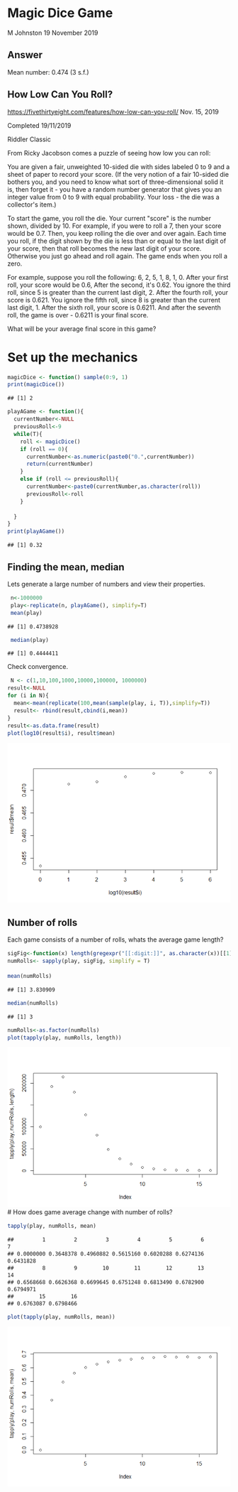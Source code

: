 Magic Dice Game
================
M Johnston
19 November 2019

Answer
------

Mean number: 0.474 (3 s.f.)

How Low Can You Roll?
---------------------

<https://fivethirtyeight.com/features/how-low-can-you-roll/> Nov. 15, 2019

Completed 19/11/2019

Riddler Classic

From Ricky Jacobson comes a puzzle of seeing how low you can roll:

You are given a fair, unweighted 10-sided die with sides labeled 0 to 9 and a sheet of paper to record your score. (If the very notion of a fair 10-sided die bothers you, and you need to know what sort of three-dimensional solid it is, then forget it - you have a random number generator that gives you an integer value from 0 to 9 with equal probability. Your loss - the die was a collector's item.)

To start the game, you roll the die. Your current "score" is the number shown, divided by 10. For example, if you were to roll a 7, then your score would be 0.7. Then, you keep rolling the die over and over again. Each time you roll, if the digit shown by the die is less than or equal to the last digit of your score, then that roll becomes the new last digit of your score. Otherwise you just go ahead and roll again. The game ends when you roll a zero.

For example, suppose you roll the following: 6, 2, 5, 1, 8, 1, 0. After your first roll, your score would be 0.6, After the second, it's 0.62. You ignore the third roll, since 5 is greater than the current last digit, 2. After the fourth roll, your score is 0.621. You ignore the fifth roll, since 8 is greater than the current last digit, 1. After the sixth roll, your score is 0.6211. And after the seventh roll, the game is over - 0.6211 is your final score.

What will be your average final score in this game?

Set up the mechanics
====================

``` r
magicDice <- function() sample(0:9, 1)
print(magicDice())
```

    ## [1] 2

``` r
playAGame <- function(){
  currentNumber<-NULL
  previousRoll<-9
  while(T){
    roll <- magicDice()
    if (roll == 0){
      currentNumber<-as.numeric(paste0("0.",currentNumber))
      return(currentNumber)
    }
    else if (roll <= previousRoll){
      currentNumber<-paste0(currentNumber,as.character(roll))
      previousRoll<-roll
    }

  }
}
print(playAGame())
```

    ## [1] 0.32

Finding the mean, median
------------------------

Lets generate a large number of numbers and view their properties.

``` r
 n<-1000000
 play<-replicate(n, playAGame(), simplify=T)
 mean(play)
```

    ## [1] 0.4738928

``` r
 median(play)
```

    ## [1] 0.4444411

Check convergence.

``` r
 N <- c(1,10,100,1000,10000,100000, 1000000)
result<-NULL
for (i in N){
  mean<-mean(replicate(100,mean(sample(play, i, T)),simplify=T))
  result<- rbind(result,cbind(i,mean))
}
result<-as.data.frame(result)
plot(log10(result$i), result$mean)
```

![](MagicDice_files/figure-markdown_github/pressure4-1.png)

Number of rolls
---------------

Each game consists of a number of rolls, whats the average game length?

``` r
sigFig<-function(x) length(gregexpr("[[:digit:]]", as.character(x))[[1]])  #https://r.789695.n4.nabble.com/How-to-find-the-significant-digits-of-a-number-td964918.html
numRolls<- sapply(play, sigFig, simplify = T)

mean(numRolls)
```

    ## [1] 3.830909

``` r
median(numRolls)
```

    ## [1] 3

``` r
numRolls<-as.factor(numRolls)
plot(tapply(play, numRolls, length))
```

![](MagicDice_files/figure-markdown_github/pressure1-1.png) \# How does game average change with number of rolls?

``` r
tapply(play, numRolls, mean)
```

    ##         1         2         3         4         5         6         7 
    ## 0.0000000 0.3648378 0.4960882 0.5615160 0.6020288 0.6274136 0.6431828 
    ##         8         9        10        11        12        13        14 
    ## 0.6568668 0.6626368 0.6699645 0.6751248 0.6813490 0.6782900 0.6794971 
    ##        15        16 
    ## 0.6763087 0.6798466

``` r
plot(tapply(play, numRolls, mean))
```

![](MagicDice_files/figure-markdown_github/pressure2-1.png)
